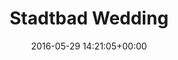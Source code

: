 ---
title:		"Stadtbad Wedding"
type:		"photos"
mediatype:		"upload"
location:		"Berlin, Germany"
date:		"2016-05-29 14:21:05+00:00"
album:		"experimental"
filename:		"stadtbadd-wedding.md"
series:		"architecture"
cl_public_id:		"experimental/stadtbadd-wedding"
cl_version:		1497004455
format:		"tiff"
bytes:		6749452
width:		2155
height:		1440
colours:
- "#38352F"
- "#7B7C81"
- "#797868"
- "#79746D"
- "#303034"
- "#D6D6C8"
- "#797E80"
- "#0D0F16"
- "#BDBEC5"
- "#2F3332"
- "#827F81"
- "#332F24"
- "#2C1F1C"
- "#D5D0C7"
- "#777E78"
- "#C4CACC"
- "#75664C"
exposure_mode:		"Auto"
program:		"Aperture-priority AE"
aperture:		"22.0"
focal_length:		"24.0 mm"
iso:		"100"
shutter_speed:		"25"
metering:		"Multi-segment"
flash:		"Off, Did not fire"
white_balance:		"Custom"
colour_temp:		"3650"
has_crop:		"false"
orientation:		"Horizontal (normal)"
camera_model:		"NIKON D800"
lens_info:		"24-70mm f/2.8"
artist:		"No artist info"
x_resolution:		"240"
y_resolution:		"240"
---